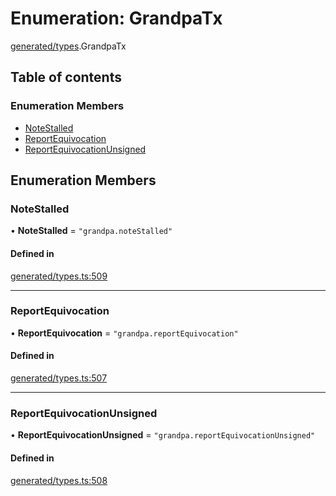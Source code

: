 # Enumeration: GrandpaTx

[generated/types](../wiki/generated.types).GrandpaTx

## Table of contents

### Enumeration Members

- [NoteStalled](../wiki/generated.types.GrandpaTx#notestalled)
- [ReportEquivocation](../wiki/generated.types.GrandpaTx#reportequivocation)
- [ReportEquivocationUnsigned](../wiki/generated.types.GrandpaTx#reportequivocationunsigned)

## Enumeration Members

### NoteStalled

• **NoteStalled** = ``"grandpa.noteStalled"``

#### Defined in

[generated/types.ts:509](https://github.com/PolymeshAssociation/polymesh-sdk/blob/8a9e72221/src/generated/types.ts#L509)

___

### ReportEquivocation

• **ReportEquivocation** = ``"grandpa.reportEquivocation"``

#### Defined in

[generated/types.ts:507](https://github.com/PolymeshAssociation/polymesh-sdk/blob/8a9e72221/src/generated/types.ts#L507)

___

### ReportEquivocationUnsigned

• **ReportEquivocationUnsigned** = ``"grandpa.reportEquivocationUnsigned"``

#### Defined in

[generated/types.ts:508](https://github.com/PolymeshAssociation/polymesh-sdk/blob/8a9e72221/src/generated/types.ts#L508)
